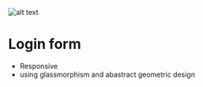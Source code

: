 ![alt text](https://s20.picofile.com/file/8443366426/Screenshot_300_.png "login form ")
# Login form
* Responsive 
* using glassmorphism and abastract geometric design
